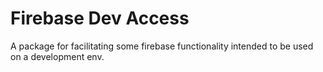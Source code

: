 # Firebase Dev Access

A package for facilitating some firebase functionality intended to be used on a development env.